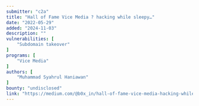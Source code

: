```yaml
---
submitter: "c2a"
title: "Hall of Fame Vice Media ? hacking while sleepy…"
date: "2022-05-29"
added: "2024-11-03"
description: ""
vulnerabilities: [
    "Subdomain takeover"
]
programs: [
    "Vice Media"
]
authors: [
    "Muhammad Syahrul Haniawan"
]
bounty: "undisclosed"
link: "https://medium.com/@b0x_in/hall-of-fame-vice-media-hacking-while-sleepy-3eb931f124e1"
---
```





